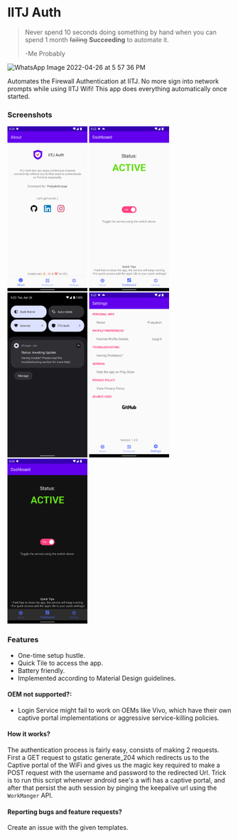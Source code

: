 # IITJ Auth

> Never spend 10 seconds doing something by hand when you can spend 1 month ~~failing~~ **Succeeding** to automate it.
> 
> -Me Probably

![WhatsApp Image 2022-04-26 at 5 57 36 PM](https://user-images.githubusercontent.com/55044774/165881242-fb3790dd-7e21-4d33-9147-be7ab23fd9f2.jpeg)

Automates the Firewall Authentication at IITJ. No more sign into network prompts while using IITJ Wifi! This app does everything automatically once started.

### Screenshots
<img src="/Graphics/About.png" width="180" height="370" /> <img src="/Graphics/dashboard_light.png" width="180" height="370" /> <img src="/Graphics/QuickSettigns.png" width="180" height="370" /> <img src="/Graphics/settings_light.png" width="180" height="370" /> <img src="/Graphics/dashboard_dark.png" width="180" height="370" />

### Features
- One-time setup hustle.
- Quick Tile to access the app.
- Battery friendly.
- Implemented according to Material Design guidelines.

#### OEM not supported?:
-  Login Service might fail to work on OEMs like Vivo, which have their own captive portal implementations or aggressive service-killing policies.

#### How it works?
The authentication process is fairly easy, consists of making 2 requests. First a GET request to gstatic generate_204 which 
redirects us to the Captive portal of the WiFi and gives us the magic key required to make a POST request with the username and password to the redirected
Url. Trick is to run this script whenever android see's a wifi has a captive portal, and after that persist the auth session by pinging the keepalive url using the `WorkManger` API.

#### Reporting bugs and feature requests?
Create an issue with the given templates.
